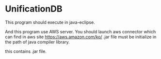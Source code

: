 # UnificationDB



This program should execute in java-eclipse.

And this program use AWS server. 
You should launch aws connector which can find in aws site
https://aws.amazon.com/ko/
.jar file must be initialize in the path of java compiler library.


this contains .jar file.
